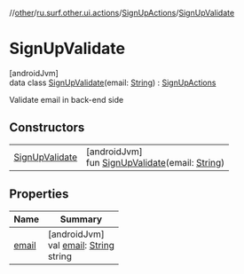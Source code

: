 //[other](../../../../index.md)/[ru.surf.other.ui.actions](../../index.md)/[SignUpActions](../index.md)/[SignUpValidate](index.md)

# SignUpValidate

[androidJvm]\
data class [SignUpValidate](index.md)(email: [String](https://kotlinlang.org/api/latest/jvm/stdlib/kotlin/-string/index.html)) : [SignUpActions](../index.md)

Validate email in back-end side

## Constructors

| | |
|---|---|
| [SignUpValidate](-sign-up-validate.md) | [androidJvm]<br>fun [SignUpValidate](-sign-up-validate.md)(email: [String](https://kotlinlang.org/api/latest/jvm/stdlib/kotlin/-string/index.html)) |

## Properties

| Name | Summary |
|---|---|
| [email](email.md) | [androidJvm]<br>val [email](email.md): [String](https://kotlinlang.org/api/latest/jvm/stdlib/kotlin/-string/index.html)<br>string |
